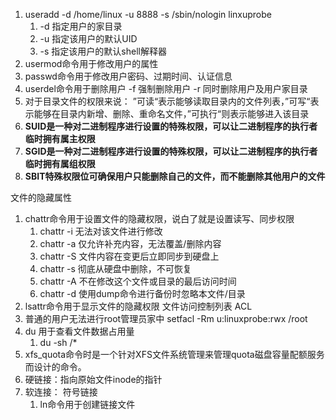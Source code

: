 1. useradd -d /home/linux -u 8888 -s /sbin/nologin linxuprobe
	1. -d 指定用户的家目录
	2. -u 指定该用户的默认UID
	3. -s 指定该用户的默认shell解释器
2. usermod命令用于修改用户的属性
3. passwd命令用于修改用户密码、过期时间、认证信息
4. userdel命令用于删除用户 -f 强制删除用户 -r 同时删除用户及用户家目录
5. 对于目录文件的权限来说： ”可读“表示能够读取目录内的文件列表，”可写“表示能够在目录内新增、删除、重命名文件，”可执行“则表示能够进入该目录
6. **SUID是一种对二进制程序进行设置的特殊权限，可以让二进制程序的执行者临时拥有属主权限**
7. **SGID是一种对二进制程序进行设置的特殊权限，可以让二进制程序的执行者临时拥有属组权限**
8. **SBIT特殊权限位可确保用户只能删除自己的文件，而不能删除其他用户的文件**

文件的隐藏属性
1. chattr命令用于设置文件的隐藏权限，说白了就是设置读写、同步权限
	1. chattr -i 无法对该文件进行修改
	2. chattr -a 仅允许补充内容，无法覆盖/删除内容
	3. chattr -S 文件内容在变更后立即同步到硬盘上
	4. chattr -s 彻底从硬盘中删除，不可恢复
	5. chattr -A 不在修改这个文件或目录的最后访问时间
	6. chattr -d 使用dump命令进行备份时忽略本文件/目录
2. lsattr命令用于显示文件的隐藏权限
文件访问控制列表 ACL
1. 普通的用户无法进行root管理员家中 setfacl -Rm u:linuxprobe:rwx /root
2. du 用于查看文件数据占用量
	1. du -sh /*
3. xfs_quota命令时是一个针对XFS文件系统管理来管理quota磁盘容量配额服务而设计的命令。
4. 硬链接：指向原始文件inode的指针
5. 软连接： 符号链接
	1. ln命令用于创建链接文件


